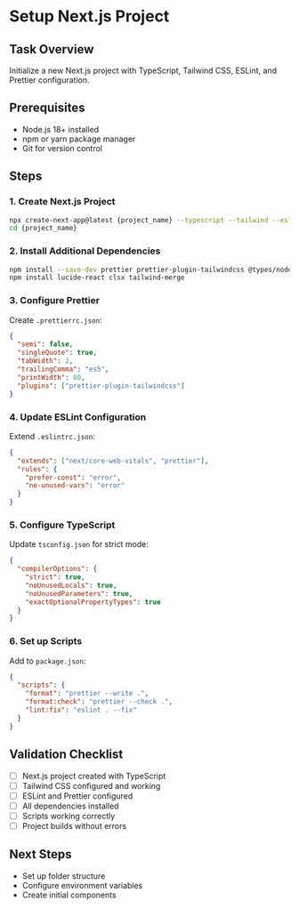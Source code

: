# Setup Next.js Project

## Task Overview

Initialize a new Next.js project with TypeScript, Tailwind CSS, ESLint, and Prettier configuration.

## Prerequisites

- Node.js 18+ installed
- npm or yarn package manager
- Git for version control

## Steps

### 1. Create Next.js Project

```bash
npx create-next-app@latest {project_name} --typescript --tailwind --eslint --app --src-dir --import-alias "@/*"
cd {project_name}
```

### 2. Install Additional Dependencies

```bash
npm install --save-dev prettier prettier-plugin-tailwindcss @types/node
npm install lucide-react clsx tailwind-merge
```

### 3. Configure Prettier

Create `.prettierrc.json`:

```json
{
  "semi": false,
  "singleQuote": true,
  "tabWidth": 2,
  "trailingComma": "es5",
  "printWidth": 80,
  "plugins": ["prettier-plugin-tailwindcss"]
}
```

### 4. Update ESLint Configuration

Extend `.eslintrc.json`:

```json
{
  "extends": ["next/core-web-vitals", "prettier"],
  "rules": {
    "prefer-const": "error",
    "no-unused-vars": "error"
  }
}
```

### 5. Configure TypeScript

Update `tsconfig.json` for strict mode:

```json
{
  "compilerOptions": {
    "strict": true,
    "noUnusedLocals": true,
    "noUnusedParameters": true,
    "exactOptionalPropertyTypes": true
  }
}
```

### 6. Set up Scripts

Add to `package.json`:

```json
{
  "scripts": {
    "format": "prettier --write .",
    "format:check": "prettier --check .",
    "lint:fix": "eslint . --fix"
  }
}
```

## Validation Checklist

- [ ] Next.js project created with TypeScript
- [ ] Tailwind CSS configured and working
- [ ] ESLint and Prettier configured
- [ ] All dependencies installed
- [ ] Scripts working correctly
- [ ] Project builds without errors

## Next Steps

- Set up folder structure
- Configure environment variables
- Create initial components
